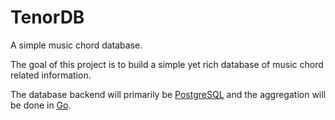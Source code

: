 TenorDB
=======

A simple music chord database.

The goal of this project is to build a simple yet rich database of music chord related information.

The database backend will primarily be [PostgreSQL](www.postgresql.com) and the aggregation will be done in [Go](golang.org).
